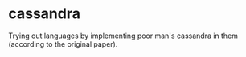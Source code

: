 # cassandra
Trying out languages by implementing poor man's cassandra in them (according to the original paper).

